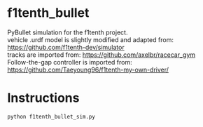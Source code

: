# f1tenth_bullet
PyBullet simulation for the f1tenth project.  
vehicle .urdf model is slightly modified and adapted from: https://github.com/f1tenth-dev/simulator  
tracks are imported from: https://github.com/axelbr/racecar_gym  
Follow-the-gap controller is imported from: https://github.com/Taeyoung96/f1tenth-my-own-driver/


# Instructions
```
python f1tenth_bullet_sim.py
```